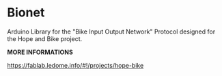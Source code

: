 # Bionet

Arduino Library for the "Bike Input Output Network" Protocol designed for the Hope and Bike project.

**MORE INFORMATIONS**

https://fablab.ledome.info/#!/projects/hope-bike